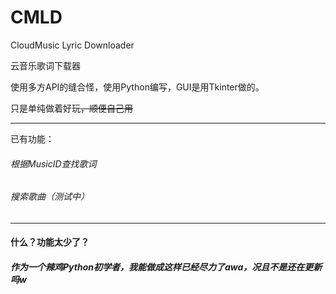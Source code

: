 # CMLD

CloudMusic Lyric Downloader

云音乐歌词下载器

使用多方API的缝合怪，使用Python编写，GUI是用Tkinter做的。

只是单纯做着好玩~~，顺便自己用~~

**********

已有功能：

###### 根据MusicID查找歌词

###### 搜索歌曲（测试中）

**********

#### 什么？功能太少了？

##### 作为一个辣鸡Python初学者，我能做成这样已经尽力了awa，况且不是还在更新吗w

